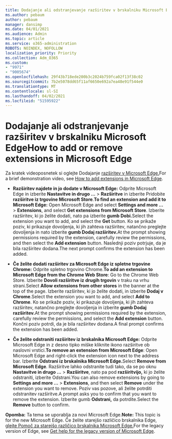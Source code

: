 ```yaml
---
title: Dodajanje ali odstranjevanje razširitev v brskalniku Microsoft Edge
ms.author: pebaum
author: pebaum
manager: dansimp
ms.date: 04/01/2021
ms.audience: Admin
ms.topic: article
ms.service: o365-administration
ROBOTS: NOINDEX, NOFOLLOW
localization_priority: Priority
ms.collection: Adm_O365
ms.custom:
- "9971"
- "9005674"
ms.openlocfilehash: 29f43b718ede200b3c2024b759fca02f13f38c02
ms.sourcegitcommit: 7b2e5078dd65f11af6650e692a7ea48e91f544e0
ms.translationtype: MT
ms.contentlocale: sl-SI
ms.lasthandoff: 04/02/2021
ms.locfileid: "51595922"
---
```

# <a name="how-to-add-or-remove-extensions-in-microsoft-edge"></a><span data-ttu-id="2155a-102">Dodajanje ali odstranjevanje razširitev v brskalniku Microsoft Edge</span><span class="sxs-lookup"><span data-stu-id="2155a-102">How to add or remove extensions in Microsoft Edge</span></span>

<span data-ttu-id="2155a-103">Za kratek videoposnetek si oglejte Dodajanje [razširitev v Microsoft Edge.](https://support.microsoft.com/help/4027935/windows-10-add-or-remove-browser-extensions)</span><span class="sxs-lookup"><span data-stu-id="2155a-103">For a brief demonstration video, see [How to add extensions in Microsoft Edge](https://support.microsoft.com/help/4027935/windows-10-add-or-remove-browser-extensions).</span></span>

- <span data-ttu-id="2155a-104">**Razširitev najdete in jo dodate v Microsoft Edge:** Odprite Microsoft Edge in izberite **Nastavitve in drugo ...**  >  **Razširitve** in izberite Pridobite **razširitve iz trgovine Microsoft Store**.</span><span class="sxs-lookup"><span data-stu-id="2155a-104">**To find an extension and add it to Microsoft Edge:** Open Microsoft Edge and select **Settings and more ...** > **Extensions**, and select **Get extensions from Microsoft Store**.</span></span> <span data-ttu-id="2155a-105">Izberite razširitev, ki jo želite dodati, nato pa izberite **gumb Dobi.**</span><span class="sxs-lookup"><span data-stu-id="2155a-105">Select the extension you want to add, and select the **Get** button.</span></span> <span data-ttu-id="2155a-106">Ko se prikaže poziv, ki prikazuje dovoljenja, ki jih zahteva razširitev, natančno preglejte dovoljenja in nato izberite **gumb Dodaj razširitev.**</span><span class="sxs-lookup"><span data-stu-id="2155a-106">At the prompt showing permissions required by the extension, carefully review the permissions, and then select the **Add extension** button.</span></span> <span data-ttu-id="2155a-107">Naslednji poziv potrjuje, da je bila razširitev dodana.</span><span class="sxs-lookup"><span data-stu-id="2155a-107">The next prompt confirms the extension has been added.</span></span>

- <span data-ttu-id="2155a-108">**Če želite dodati razširitev za Microsoft Edge iz spletne trgovine Chrome:** Odprite spletno trgovino Chrome.</span><span class="sxs-lookup"><span data-stu-id="2155a-108">**To add an extension to Microsoft Edge from the Chrome Web Store**: Go to the Chrome Web Store.</span></span> <span data-ttu-id="2155a-109">Izberite **Dovoli razširitve iz drugih trgovin** v traku na vrhu strani.</span><span class="sxs-lookup"><span data-stu-id="2155a-109">Select **Allow extensions from other stores** in the banner at the top of the page.</span></span> <span data-ttu-id="2155a-110">Izberite razširitev, ki jo želite dodati, in izberite **Dodaj v Chrome**.</span><span class="sxs-lookup"><span data-stu-id="2155a-110">Select the extension you want to add, and select **Add to Chrome**.</span></span> <span data-ttu-id="2155a-111">Ko se prikaže poziv, ki prikazuje dovoljenja, ki jih zahteva razširitev, natančno preglejte dovoljenja in izberite **gumb Dodaj razširitev.**</span><span class="sxs-lookup"><span data-stu-id="2155a-111">At the prompt showing permissions required by the extension, carefully review the permissions, and select the **Add extension** button.</span></span> <span data-ttu-id="2155a-112">Končni poziv potrdi, da je bila razširitev dodana.</span><span class="sxs-lookup"><span data-stu-id="2155a-112">A final prompt confirms the extension has been added.</span></span>

- <span data-ttu-id="2155a-113">**Če želite odstraniti razširitev iz brskalnika Microsoft Edge:** Odprite Microsoft Edge in z desno tipko miške kliknite ikono razširitve ob naslovni vrstici.</span><span class="sxs-lookup"><span data-stu-id="2155a-113">**To remove an extension from Microsoft Edge**: Open Microsoft Edge and right-click the extension icon next to the address bar.</span></span> <span data-ttu-id="2155a-114">Izberite **Odstrani iz brskalnika Microsoft Edge.**</span><span class="sxs-lookup"><span data-stu-id="2155a-114">Select **Remove from Microsoft Edge**.</span></span> <span data-ttu-id="2155a-115">Razširitve lahko odstranite tudi tako, da se po oknu **Nastavitve in drugo ...**  >  **Razširitve**, nato pa pod **razširitvijo,** ki jo želite odstraniti, izberite Odstrani.</span><span class="sxs-lookup"><span data-stu-id="2155a-115">You can also remove extensions by going to **Settings and more ...** > **Extensions**, and then select **Remove** under the extension you want to remove.</span></span> <span data-ttu-id="2155a-116">Poziv vas pozove, ali želite potrditi odstranitev razširitve.</span><span class="sxs-lookup"><span data-stu-id="2155a-116">A prompt asks you to confirm that you want to remove the extension.</span></span> <span data-ttu-id="2155a-117">Izberite gumb **Odstrani,** da potrdite.</span><span class="sxs-lookup"><span data-stu-id="2155a-117">Select the **Remove** button to confirm.</span></span>

<span data-ttu-id="2155a-118">**Opomba:** Ta tema se uporablja za novi Microsoft Edge.</span><span class="sxs-lookup"><span data-stu-id="2155a-118">**Note:** This topic is for the new Microsoft Edge.</span></span> <span data-ttu-id="2155a-119">Če želite starejšo različico brskalnika Edge, [glejte Pomoč za starejšo različico brskalnika Microsoft Edge.](https://support.microsoft.com/hub/4522743/microsoft-edge-help)</span><span class="sxs-lookup"><span data-stu-id="2155a-119">For the legacy version of Edge, see [Get help for the legacy version of Microsoft Edge](https://support.microsoft.com/hub/4522743/microsoft-edge-help).</span></span>